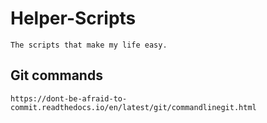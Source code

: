 # Helper-Scripts
```The scripts that make my life easy.```

## Git commands 
``` https://dont-be-afraid-to-commit.readthedocs.io/en/latest/git/commandlinegit.html ```
